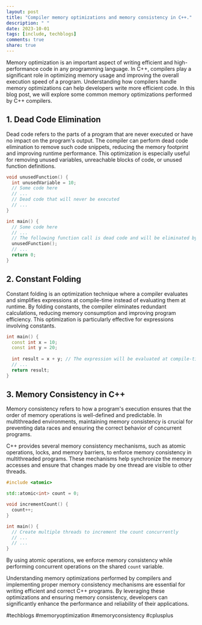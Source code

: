 ```yaml
---
layout: post
title: "Compiler memory optimizations and memory consistency in C++."
description: " "
date: 2023-10-01
tags: [include, techblogs]
comments: true
share: true
---
```


Memory optimization is an important aspect of writing efficient and high-performance code in any programming language. In C++, compilers play a significant role in optimizing memory usage and improving the overall execution speed of a program. Understanding how compilers handle memory optimizations can help developers write more efficient code. In this blog post, we will explore some common memory optimizations performed by C++ compilers.

## 1. **Dead Code Elimination**
Dead code refers to the parts of a program that are never executed or have no impact on the program's output. The compiler can perform dead code elimination to remove such code snippets, reducing the memory footprint and improving runtime performance. This optimization is especially useful for removing unused variables, unreachable blocks of code, or unused function definitions.

```cpp
void unusedFunction() {
  int unusedVariable = 10;
  // Some code here
  // ...
  // Dead code that will never be executed
  // ...
}

int main() {
  // Some code here
  // ...
  // The following function call is dead code and will be eliminated by the compiler
  unusedFunction();
  // ...
  return 0;
}
```

## 2. **Constant Folding**
Constant folding is an optimization technique where a compiler evaluates and simplifies expressions at compile-time instead of evaluating them at runtime. By folding constants, the compiler eliminates redundant calculations, reducing memory consumption and improving program efficiency. This optimization is particularly effective for expressions involving constants.

```cpp
int main() {
  const int x = 10;
  const int y = 20;
  
  int result = x + y; // The expression will be evaluated at compile-time
  // ...
  return result;
}
```

## 3. **Memory Consistency in C++**

Memory consistency refers to how a program's execution ensures that the order of memory operations is well-defined and predictable. In multithreaded environments, maintaining memory consistency is crucial for preventing data races and ensuring the correct behavior of concurrent programs.

C++ provides several memory consistency mechanisms, such as atomic operations, locks, and memory barriers, to enforce memory consistency in multithreaded programs. These mechanisms help synchronize the memory accesses and ensure that changes made by one thread are visible to other threads.

```cpp
#include <atomic>

std::atomic<int> count = 0;

void incrementCount() {
  count++;
}

int main() {
  // Create multiple threads to increment the count concurrently
  // ...
  // ...
}
```

By using atomic operations, we enforce memory consistency while performing concurrent operations on the shared `count` variable.

Understanding memory optimizations performed by compilers and implementing proper memory consistency mechanisms are essential for writing efficient and correct C++ programs. By leveraging these optimizations and ensuring memory consistency, developers can significantly enhance the performance and reliability of their applications.

#techblogs #memoryoptimization #memoryconsistency #cplusplus